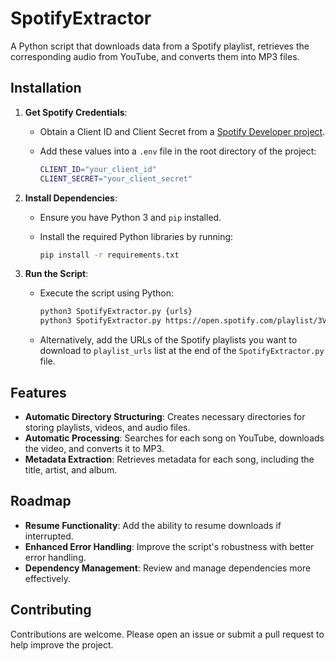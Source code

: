 # SpotifyExtractor

A Python script that downloads data from a Spotify playlist, retrieves the corresponding audio from YouTube, and converts them into MP3 files.

## Installation

1. **Get Spotify Credentials**:

    - Obtain a Client ID and Client Secret from a [Spotify Developer project](https://developer.spotify.com/dashboard).
    - Add these values into a `.env` file in the root directory of the project:

        ```bash
        CLIENT_ID="your_client_id"
        CLIENT_SECRET="your_client_secret"
        ```

2. **Install Dependencies**:

    - Ensure you have Python 3 and `pip` installed.

    - Install the required Python libraries by running:

        ```bash
        pip install -r requirements.txt
        ```

3. **Run the Script**:

    - Execute the script using Python:

        ```bash
        python3 SpotifyExtractor.py {urls}
        python3 SpotifyExtractor.py https://open.spotify.com/playlist/3VW1uoFR0DpUR5FFpn7XJh?si=68d3396328154f68 https://open.spotify.com/playlist/43g9WYiJsP8cyeNhU4ry89?si=0b1cca0ed59c4a3f
        ```

    - Alternatively, add the URLs of the Spotify playlists you want to download to `playlist_urls` list at the end of the `SpotifyExtractor.py` file.

## Features

-   **Automatic Directory Structuring**: Creates necessary directories for storing playlists, videos, and audio files.
-   **Automatic Processing**: Searches for each song on YouTube, downloads the video, and converts it to MP3.
-   **Metadata Extraction**: Retrieves metadata for each song, including the title, artist, and album.

## Roadmap

-   **Resume Functionality**: Add the ability to resume downloads if interrupted.
-   **Enhanced Error Handling**: Improve the script's robustness with better error handling.
-   **Dependency Management**: Review and manage dependencies more effectively.

## Contributing

Contributions are welcome. Please open an issue or submit a pull request to help improve the project.
